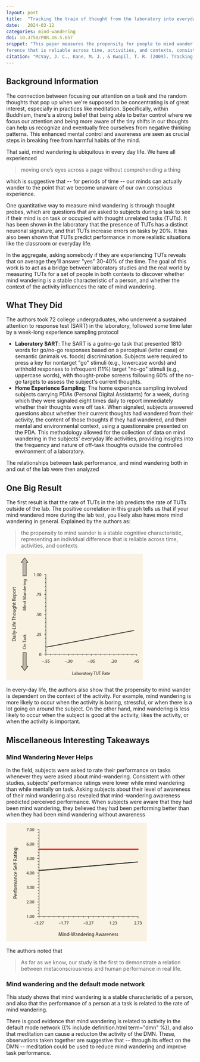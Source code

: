 ```yaml
---
layout: post
title:  "Tracking the train of thought from the laboratory into everyday life: An experience-sampling study of mind wandering across controlled and ecological contexts"
date:   2024-03-12
categories: mind-wandering
doi: 10.3758/PBR.16.5.857
snippet: "This paper measures the propensity for people to mind wander in both laboratory settings and every day life.  The authors find that  the propensity to mind wander is a stable cognitive characteristic, representing an individual dif-
ference that is reliable across time, activities, and contexts, consistent with the idea that mind wandering represents a failure of executive control."
citation: "McVay, J. C., Kane, M. J., & Kwapil, T. R. (2009). Tracking the train of thought from the laboratory into everyday life: An experience-sampling study of mind wandering across controlled and ecological contexts. In *Psychonomic Bulletin &amp; Review* (Vol. 16, Issue 5, pp. 857–863). Springer Science and Business Media LLC. [10.3758/pbr.16.5.857](https://doi.org/10.3758/pbr.16.5.857)"
---
```


## Background Information

The connection between focusing our attention on a task and the random thoughts that pop up when we're supposed to be concentrating is of great interest, especially in practices like meditation. Specifically, within Buddhism, there's a strong belief that being able to better control where we focus our attention and being more aware of the tiny shifts in our thoughts can help us recognize and eventually free ourselves from negative thinking patterns. This enhanced mental control and awareness are seen as crucial steps in breaking free from harmful habits of the mind.

That said, mind wandering is ubiquitous in every day life.  We have all experienced

> moving one’s eyes across a page without comprehending a thing

which is suggestive that -- for periods of time -- our minds can actually wander to the point that we become unaware of our own conscious experience.

One quantitative way to measure mind wandering is through thought probes, which are questions that are asked to subjects during a task to see if their mind is on task or occupied with thought unrelated tasks (TUTs). It has been shown in the laboratory that the presence of TUTs has a distinct neuronal signature, and that TUTs increase errors on tasks by 20%.  It has also been shown that TUTs predict performance in more realistic situations like the classroom or everyday life.

In the aggregate, asking somebody if they are experiencing TUTs reveals that on average they'll answer "yes" 30-40% of the time.  The goal of this work is to act as a bridge between laboratory studies and the real world by measuring TUTs for a set of people in both contexts to discover whether mind wandering is a stable characteristic of a person, and whether the context of the activity influences the rate of mind wandering.

## What They Did

The authors took 72 college undergraduates, who underwent a sustained attention to response test (SART) in the laboratory, followed some time later by a week-long experience sampling protocol

* **Laboratory SART**: The SART is a go/no-go task that presented 1810 words for go/no-go responses based on a perceptual (letter case) or semantic (animals vs. foods) discrimination. Subjects were required to press a key for nontarget "go" stimuli (e.g., lowercase words) and withhold responses to infrequent (11%) target "no-go" stimuli (e.g., uppercase words), with thought-probe screens following 60% of the no-go targets to assess the subject's current thoughts.
* **Home Experience Sampling**: The home experience sampling involved subjects carrying PDAs (Personal Digital Assistants) for a week, during which they were signaled eight times daily to report immediately whether their thoughts were off task. When signaled, subjects answered questions about whether their current thoughts had wandered from their activity, the content of those thoughts if they had wandered, and their mental and environmental context, using a questionnaire presented on the PDA. This methodology allowed for the collection of data on mind wandering in the subjects' everyday life activities, providing insights into the frequency and nature of off-task thoughts outside the controlled environment of a laboratory.

The relationships between task performance, and mind wandering both in and out of the lab were then analyzed

## One Big Result

The first result is that the rate of TUTs in the lab predicts the rate of TUTs outside of the lab.  The positive correlation in this graph tells us that if your mind wandered more during the lab test, you likely also have more mind wandering in general.  Explained by the authors as:

>  the propensity to mind wander is a stable cognitive characteristic, representing an individual difference that is reliable across time, activities, and contexts

![Graph showing the rate of TUTs in the lab test (x-axis) against the percentage of time the subject reported TUTs in the field (y-axis).  There exists a significant positive correlation between these two quantities, indicating that mind-wandering is a stable characteristic of a person, and that people who mind-wander more (less) in one context likely also mind-wnder more (less) in others.](/assets/article_images/mind-wandering-contexts/lab_vs_life.png)

In every-day life, the authors also show that the propensity to mind wander is dependent on the context of the activity.  For example, mind wandering is more likely to occur when the activity is boring, stressful, or when there is a lot going on around the subject.  On the other hand, mind wandering is less likely to occur when the subject is good at the activity, likes the activity, or when the activity is important.

## Miscellaneous Interesting Takeaways

### Mind Wandering Never Helps

In the field, subjects were asked to rate their performance on tasks whenever they were asked about mind-wandering.  Consistent with other studies,  subjects’ performance ratings were lower while mind wandering than while mentally on task.  Asking subjects about their level of awareness of their mind wandering also revealed that mind-wandering awareness predicted perceived performance. When subjects were aware that they had been mind wandering, they believed they had been performing better than when they had been mind wandering without awareness

![The relationship between the self-assessed level of awareness of the mind-wandering against the self-assessed performance of the task at hand.  There is a positive correlation between these two characteristics, indicating that more meta-awareness leads to higher performance at tasks.  The red line shows the self-assessed performance of the subjects when their minds were on-task.  No matter how aware of mind wandering people were, the presence of mind-wandering led to worse perceived task outcomes.](/assets/article_images/mind-wandering-contexts/awareness.png)

The authors noted that

> As far as we know, our study is the first to demonstrate a relation between metaconsciousness and human performance in real life.

### Mind wandering and the default mode network

This study shows that mind wandering is a stable characteristic of a person, and also that the performance of a person at a task is related to the rate of mind wandering.

There is good evidence that mind wandering is related to activity in the default mode network ({% include definition.html term="dmn" %}), and also that meditation can cause a reducton the activity of the DMN.  These, observations taken together are suggestive that -- through its effect on the DMN -- meditation could be used to reduce mind wandering and improve task performance.